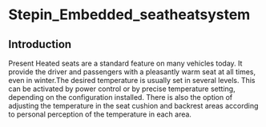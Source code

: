 # Stepin_Embedded_seatheatsystem
## Introduction
Present Heated seats are a standard feature on many vehicles today. It provide the driver and passengers with a pleasantly warm seat at all times, even in winter.The desired temperature is usually set in several levels. This can be activated by power control or by precise temperature setting, depending on the configuration installed. There is also the option of adjusting the temperature in the seat cushion and backrest areas according to personal perception of the temperature in each area.
